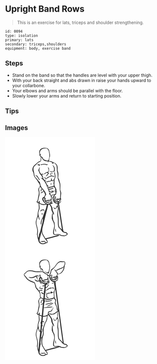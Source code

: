 # Upright Band Rows
> This is an exercise for lats, triceps and shoulder strengthening.

``` 
id: 0094 
type: isolation 
primary: lats 
secondary: triceps,shoulders 
equipment: body, exercise band 
``` 

## Steps

 - Stand on the band so that the handles are level with your upper thigh.
 - With your back straight and abs drawn in raise your hands upward to your collarbone.
 - Your elbows and arms should be parallel with the floor.
 - Slowly lower your arms and return to starting position.

## Tips


## Images

<svg width="221pt" height="275pt" viewBox="0 0 221 275" xmlns="http://www.w3.org/2000/svg">
  <g fill="#FFF">
    <path d="M0 0h221v275H0V0m85.87 31.89c-3.27 4.37-1.29 9.94-.86 14.85l2.78 3.17c-.11 3.18-.27 6.35-.63 9.51-6.13.71-9.34 6.51-14.16 9.56-4.94 3.98-7.74 11.54-4.47 17.4 2.16 3.82 1.43 8.55 3.69 12.33 1.76 2.95 4.55 5.13 6.22 8.15 2.23 3.12 3.67 6.77 6.27 9.63.4 1.62.8 3.24 1.22 4.86-1.37 2.15-2.98 4.18-4.04 6.51-.79 3.05.87 6.02 1.06 9.06.55 5.34-2.11 10.28-2.22 15.59.04 2.96-1.85 5.3-3.44 7.6 1.69 1.44 3.15 5.31 5.76 3.1-1.35 5.52 1.27 11.34-.98 16.69-1.87 4.84-1.76 10.09-2.44 15.16-1.61 4.87-3.52 9.71-4.2 14.82-.33 7.59 3.73 14.56 3.71 22.12-.05 2.77-.23 5.56-.98 8.25.43 1.45.95 2.88 1.26 4.37.17 5.06 2.2 9.81 3.54 14.63 3.48 5.46 12.23 6.85 17.31 2.9 1.16-.15 2.29-.4 3.4-.73 1.36-1.2.79-3.13.85-4.7-1.24-1.35-2.23-2.89-2.78-4.65 6.39-1.39 12.66-3.28 18.98-4.93 4.46-1.3 9.11-2.06 13.31-4.13-1.1-.68-2.31-1.09-3.55-1.39-10.37 3.2-20.9 5.9-31.44 8.5-1.94-3.78-4.28-7.33-6.31-11.04-3.55-8.54-.01-17.55 2.07-25.96 3.62-15.3 7.82-30.47 11.37-45.79.66-.2 1.97-.58 2.63-.77 1.34 2.2 2.96 4.25 4.07 6.6 1 2.72.33 5.81 1.55 8.48 1.64 3.51 3.05 7.13 5.01 10.49 2.25-3.45-.75-6.65-1.91-9.85-1.32-2.9-.44-6.33-1.92-9.18-1.38-2.54-3.01-4.94-4.64-7.33.61-.58 1.21-1.15 1.81-1.73-.05.65-.14 1.94-.18 2.59.65-.56 1.96-1.68 2.61-2.24.53-.06 1.59-.18 2.11-.23.07-.47.21-1.4.27-1.87-.74.27-2.23.8-2.97 1.06.79-2.28 1.32-4.69.78-7.08-1.2 2.16-1.65 4.96-3.88 6.38-3.04 2.53-7.57 2.72-10.95.77-3.8-2.65-5.79-7.08-6.86-11.45 1.21-.01 3.71-1.49 3.12.84-.59 4.58 2.37 9.8 7.36 10.04.09-.38.26-1.14.34-1.52.61 1.24 1.69 1.79 3.07 1.8-.08-.76-.25-2.28-.33-3.04 1.26.79 2.55 1.56 4.02 1.88 1.8-3.27 2.93-6.83 3.88-10.41l-1.71-.24c.76-1.04 1.56-2.05 2.36-3.06-.92-1.2-1.81-2.41-2.7-3.61 1.73-.17 3.56-.13 5.17-.9l.66-.38c1.59-.66.75 1.83.73 2.59-4.56 2.41-2.7 7.95-1.31 11.77 1.37 4.24 5.66 7.72 10.27 6.55.11 1.8.23 3.61.34 5.42-.49-.02-1.48-.07-1.97-.09-.68 2.39-1.3 4.91-2.99 6.83-2.14-.38-3.57-2.15-5.25-3.37 1.04 1.7 1.57 4.8 4.09 4.67 3-.31 3.94-3.56 5.39-5.68.84 1.89 2.12 3.77 1.79 5.95-1.14 6.6-2.34 13.47-.79 20.1 1.63 8.32-.9 17.08 2.42 25.14 3.39 3.36 7.09 6.53 9.31 10.86 2.88 1.45 5.85 2.77 9.09 3.11.72.96 1.43 1.92 2.14 2.89-1.74.91-3.38 2.02-5.18 2.81-2.64.17-5.26-.47-7.91-.37-2.82-1.46-5.74-3.24-9.07-2.8-3.18-.19-7.08 1.45-9.68-1-.61-3.54.11-7.21.72-10.72 1.44-4.93 1.19-10.14.7-15.19-.32-3.58-3.39-6.2-3.7-9.79-.55-4.21-1.61-8.49-.64-12.73-.45-.81-.91-1.62-1.38-2.41-.77 4.44-1.39 8.96-1.19 13.48 1.27 5.14 5.35 9.25 5.59 14.73 1.63 7.93-4.04 15.42-1.93 23.31 4.61 4.95 11.85-.71 16.78 3.22 2.79 2.25 6.52 1.49 9.8 2.22 3.47-.94 7.47-2.15 9.18-5.65-1.16-1.38-2.21-2.88-3.62-4.02-2.37-.69-5.14-.57-6.98-2.49-.68-1.8-.97-3.71-1.34-5.58-3.47-20.83-6.18-41.8-9.86-62.59 1.88-1.45 4.14-2.75 4.87-5.17 1.1-2.31 2.38-5.66-.33-7.38.16-3.89.25-8 .93-11.93.49-3.56-1.6-6.71-2.25-10.09.25-5.93 1.02-12.06-.92-17.8-1.35-3.6-1.67-7.66-4.27-10.68.41-5.39 1.34-11.08-.65-16.27-1.5-3.59-.03-7.55-.87-11.29-.53-5.61-5.46-9.7-10.63-11.1-3.24-2.18-6.9-3.14-10.78-3.36.97-2.47 1.18-5.12 1.49-7.72 3.01-5.67.27-11.89-.63-17.69-.39-3.1-3.12-5.37-5.91-6.38-5.72-.93-12.88-.97-16.67 4.21m39.71 202.52c-.59-2.86-1.08-5.72-1.36-8.62-1.8 2.85-1.12 6.4 1.36 8.62z"/>
    <path d="M89.49 31.34c3.61-2.96 8.43-2.92 12.84-2.78 1.55 1.45 3.3 2.76 4.4 4.61 2.54 7.85 3.28 16.49 0 24.26-.96.46-1.92.93-2.88 1.41-2.68-.82-5.38-1.66-7.94-2.82-2.28-1.14-3.11-3.72-4.06-5.89-1.66-1-3.37-1.95-4.79-3.28-.36-1.7.62-3.31.98-4.93l-2.49.68c-.37-4.04.2-8.87 3.94-11.26z"/>
    <path d="M88.5 49.81c2.35 2.02 3.49 4.96 5.41 7.32 3.16 2.41 7.24 3.47 11.2 3.26l.32 3.28c.48-1.01.96-2.02 1.41-3.05 3.51.53 6.98 1.17 9.88 3.37-.92 1-1.88 1.96-2.87 2.88 1.89-1.63 5.6.02 6.17-3.04 2.29 1.92 4.65 3.88 6.25 6.44 1.44 4.61.77 9.54 1.37 14.27 1.96 5.57 1.64 11.56 1.66 17.37 1.63 4.36 2.78 8.89 4.49 13.23 1.46 6.57-.18 13.47 1.61 20.01 1.35 4.26-.15 8.66.16 13 .44 1.83-1.08 3.09-1.93 4.5-3.57-.51-8.13-.98-10.42 2.48 2.44-.11 4.83-.62 7.25-.92-1.31.82-2.76 1.37-4.2 1.92-.4.52-1.2 1.57-1.6 2.1-.8-1.42-1.52-2.88-2.17-4.37 1.52-1.67 2.3-3.76 2.75-5.95l-2.52-1.95c.35 1.28.75 2.56 1.14 3.84-.59.19-1.77.58-2.36.77-1.4 3.3-.46 7.43 2.62 9.43 2.16.84 5.19.22 6.23 2.85-7.55 1.09-11.73-7.7-11.29-14.1 1.81.83 3.59 1.18 4.01-1.39-.72.07-2.17.2-2.9.27 1-2.78 3.22-4.66 5.51-6.38.81-3.63-2.77-7.16-1.23-10.87.84 2.38.55 5.15 1.81 7.36 2.28-.46.11-4.01.25-5.64-.23-5.33-4.83-9-5.33-14.26-.17-3.31.55-6.6.32-9.92-.33-3.88 2.68-7.11 2.48-10.96-.48-3.28-1.32-6.5-1.93-9.76-.22 0-.66-.01-.88-.01-.91 2.98.94 5.89 1.09 8.87.82 4.3-1.96 8-4.1 11.44-.7-.12-2.09-.35-2.79-.47-.29-2.19-1.02-4.26-1.81-6.31-.05 2.88-.1 5.99-2.17 8.25-2.72-.43-5.58-.52-7.87 1.29-1.13-.46-2.26-.92-3.39-1.36 1.01 1.3 2.25 3.69 4.3 2.7 3.11-1.75 7.18-.46 9.74-3.38 1.01.4 2.02.82 3.03 1.24.55-.59 1.66-1.77 2.22-2.36.07 1.38.23 4.15.31 5.53-.46.11-1.38.33-1.84.43.4.05 1.2.14 1.6.18-1.45 2.38.75 4.4.63 6.69-3.98 2.78-8.97 2.99-13.55 4.06-.51.51-1.02 1.01-1.53 1.52-.3-1.29-.63-2.58-.97-3.85 1.24.37 2.5.71 3.77 1.01-1.62-1.85-3.93-3.14-5.01-5.44-1.62-3.3-2.83-6.85-5.13-9.79 2 .6 2.6-.85 3.12-2.27-1.14.51-2.26 1.05-3.37 1.62-1.09-1.09-2.19-2.16-3.32-3.21-.83-3.47-.97-7.42-3.82-9.99 2.83-1.06 6.01-1.22 8.57-2.94 1.57-.95 3.18-2.25 5.14-1.84.4.36 1.2 1.1 1.6 1.47-2.04 2.51-4.14 4.98-6.11 7.55 1.53-.87 3.02-1.81 4.52-2.73 1.02-2.08 2.4-4 4.49-5.11-1.04-.54-2.76-1.04-2.47-2.59 2.63-2.07 1.74-5.42 1.86-8.31.15-1.87-1.16-3.33-2.59-4.31.82 3.75 3.03 7.43.78 11.13-4.21 1.01-7.92 3.11-11.19 5.92-1.83-.15-3.56-.64-5.18-1.47.22.72.65 2.15.87 2.87-3.1-2.64-5.66-6.12-6.45-10.17.03-2.85.9-5.61 1.18-8.43-2.18 1.99-1.66 5.5-3.9 7.38 2.06 3.8 2.77 8.37 5.98 11.48 2.53 2.35 4.06 5.43 4.97 8.72-1.55-.63-3.13-1.2-4.76-1.57 3.01 3.22 7.07 5.45 9.28 9.4 2.13 3.97 4.87 7.69 5.97 12.12 1.23 4.94 4.74 9.19 4.96 14.37 3.03-1.06 6.3-2.53 9.54-1.43-2.28 1.32-5.75 1.36-6.86 4.18 3.03-.88 5.95-2.1 8.88-3.28-.05-1.07-.09-2.13-.11-3.19-3.24.05-6.44.59-9.57 1.4-.55-1.36-1.14-2.7-1.74-4.03 3.28-.39 6.44-1.34 9.57-2.37.72-.92 1.46-1.82 2.22-2.7-3.84 1.9-8.13 2.46-12.23 3.56-.51-.5-1.53-1.5-2.03-2.01 4.81-1.23 9.76-2.06 14.42-3.85 1.17 1.77 2.45 3.48 3.53 5.32-.09 2.01-.88 3.94-1.38 5.89.87 1.8 1.66 3.64 2.34 5.52-.99.76-1.97 1.54-2.93 2.33-2.86.3-5.75.68-8.44 1.79-1.72-2.29-3.24-4.78-3.15-7.78-.89 1.56-2.2 3.37-1.2 5.23.66 1.39 2.38 1.74 3.14 3.04.69 2.18 1.09 4.43 1.65 6.64-.62 1.38-1.21 2.77-1.81 4.17-4.21.58-8.49.79-12.59 2.02.05-2.11.21-4.21.43-6.31-.65-.42-1.94-1.25-2.59-1.66 1.38-2.35 3.03-4.55 4.25-6.98-1.37-3.97-2.96-8.15-6.15-11.03-2.48-2.92-5.07-5.83-6.89-9.23-1.22-3.33-1.76-6.85-2.69-10.27-4.22-2.78-6.11-7.71-10.04-10.78-4.2-4.16-3.15-10.6-4.81-15.83-1.41-4.35-1.45-9.8 2.16-13.13 2.6-2.08 4.91-4.47 7.2-6.88 2.1-2.26 5.25-2.91 7.78-4.52 1.45-3.29.96-7.07.77-10.55m-.95 18.16l-.16 1.52c4.44-.77 9.08-2.38 13.46-.31 1.78.97 3.48-.14 4.7-1.44-1.91.21-3.82.1-5.63-.56-4.11-1.26-8.29.25-12.37.79m-9.18 1.2c2.5-.29 4.47.77 5.9 2.75.56-1.12 1.16-2.24 1.55-3.43-2.49-1.26-5.2-.81-7.45.68m38.4.21c.85 2.32 2.29 4.35 3.2 6.63.72 3.03.65 6.28-.61 9.16-3.56-.07-7.15.41-10.66-.38 1.45.74 2.86 1.57 4.41 2.09 2.35-.39 4.68-.86 7.08-.69 2.23-.51 1.92-3.4 2.11-5.18.6-4.54-1.98-8.99-5.53-11.63m-6.79 21.39c1.88 1.38 2.7 3.48 2.28 5.78-3.12.38-5.68 2.22-8.53 3.35-.72.86-1.43 1.72-2.14 2.59-1.82-.87-3.51-1.96-5.21-3.02.25 3.04 3.12 3.82 5.58 4.38 1.3-1.51 2.83-2.8 4.86-3.18.34-.36 1.03-1.08 1.38-1.43 1.82-.37 3.6-.96 5.2-1.94 2.74.15 5.46.59 8.09 1.42-1.23-3.17-4.84-2.82-7.61-2.94-.33-1.47-1.04-2.8-1.92-4.01.93-.73 1.86-1.46 2.79-2.2 1.14.48 2.3.93 3.47 1.35-.99-.89-1.86-2-3.12-2.49-1.8.65-2.95 2.68-5.12 2.34m-36.27 4.08c1.89 1.29 4.28 2.08 5.49 4.15 1.65 2.35 2.57 5.34 4.99 7.07l1.87-.44c-3.75-2.07-4.12-6.77-7.06-9.56-1.48-1.21-3.51-.99-5.29-1.22m28.55 18.96c.64.58.64.58 0 0m10.16 1.4c-.15.42-.45 1.25-.59 1.66 1.69 3.12 3.73-3.73.59-1.66z"/>
    <path d="M84.69 124.17c.69.05 2.08.13 2.78.18.9 1.28 1.86 2.52 2.86 3.72l-1.55.28c-.5 1.89-1.01 3.79-1.34 5.72.42.13 1.25.38 1.67.51.15-2.2.62-4.37 1.55-6.38.95 2.32 2.68 4.15 4.42 5.89-3.22.78-6.3 2.48-8.51 4.97 3.3-.41 6.03-2.43 8.79-4.1 1.15 2.27 2.39 4.55 2.98 7.04.59 2.71-2.28 4.26-3.17 6.55-3.35.37-4.22 3.77-3.48 6.62 1.72 4.04 4.61 7.6 8.37 9.91-5.09 2.19-10.27.15-14.92-2.03-.53-1.6.92-5.03-1.26-5.31-.9 1.46-1.62 3.02-2.47 4.52-3.05-2.75.7-5.69.85-8.79.4-3.28 1.25-6.47 2.17-9.64.56-4.31.24-8.73-.84-12.94-.65-2.3.55-4.53 1.1-6.72zM137.15 153.95c2.26-.11 1.07 2.48.61 3.7-1.44 2.08-3.46 4.26-6.17 4.38 1.07-1.8 2.8-3.01 4.41-4.28.17-1.32.26-2.72 1.15-3.8zM129.07 156.09c1.91-.74 3.82-1.51 5.77-2.17-.85 1.36-.7 3.88-2.58 4.41-2.3.51-4.68.38-7.01.62.55-.52 1.64-1.57 2.18-2.09l2.07 1.63c-.11-.6-.32-1.8-.43-2.4zM101.5 158.32c3.71-.15 7.37-.7 11-1.48-.41 1.1-.83 2.19-1.25 3.28-2.38-.57-4.98-.82-7.21.4-.9-.24-2.7-.71-3.6-.94l1.06-1.26zM130.44 164.67c2.55 21.38 6.31 42.6 9.44 63.9-2.28-2.92-6.52-4.48-7.22-8.44-1.72-7.18-.38-14.68-1.32-21.95-1.4-6.33-1.44-13.03.2-19.3.62-2.38-.89-4.55-1.29-6.82-.09-2.46.08-4.93.19-7.39z"/>
    <path d="M84.02 164.63c2.97 1 5.7 2.75 8.81 3.28 3.42.2 6.76-.71 10.07-1.45-1.51 5.27-1.98 10.93-4.74 15.77-2.26 5.08-3.81 10.44-5.54 15.71-2.11 3.97-4.34 8.03-4.82 12.58-.15 2.11-.62 4.51 1.03 6.19 1.12-5.29.5-11.17 4.12-15.65.38 5.04-.93 9.92-2.33 14.7-2.46 8.22-3.21 17.01-7.26 24.69.3 2.89-.08 5.79-.88 8.61-.82-2.68-1.83-5.31-2.43-8.04 0-2.71.96-5.34.89-8.06-.23-6-2.29-11.69-3.6-17.5-1.4-6.57 1.08-13.12 3.7-19.04 1.63 2.73 1.43 6.78 4.4 8.54-1.53-5.23-3.07-10.49-3.78-15.9.13-4.51 2.32-8.55 3.25-12.88.11-3.87-.67-7.7-.89-11.55m3.52 15.23c-.2 1.81-.4 3.61-.54 5.43.71-1.16 1.4-2.33 2.09-3.5 1.81-.41 3.61-.89 5.39-1.46.2.62.59 1.87.79 2.49.33-.04.99-.12 1.32-.17-.68-1.51-1.35-3.02-2.01-4.54-2.16 1.23-4.56 1.78-7.04 1.75m1.32 9.43c.7 2.25 3.9 2.45 4.66.1-1.55-.08-3.1-.12-4.66-.1zM84.81 253.01c1.35-6.95 3.77-13.67 4.7-20.7 0 6.79 4.68 11.93 7.55 17.68 2.18 3.1 5.11 5.66 6.81 9.12-1.23.42-2.47.81-3.72 1.18-.85-1.23-1.31-2.82-2.56-3.71-3.21.08-6.42.63-9.65.48-.33.43-.98 1.31-1.31 1.74 1.02-.19 2.04-.4 3.06-.62.55.23 1.64.68 2.19.91 2.5-.39 5.61-2.01 7.02 1.15-3.57 3.16-9.28 2.79-12.6-.53-1.89-1.66-1.68-4.44-1.49-6.7z"/>
  </g>
  <g fill="#333">
    <path d="M85.87 31.89c3.79-5.18 10.95-5.14 16.67-4.21 2.79 1.01 5.52 3.28 5.91 6.38.9 5.8 3.64 12.02.63 17.69-.31 2.6-.52 5.25-1.49 7.72 3.88.22 7.54 1.18 10.78 3.36 5.17 1.4 10.1 5.49 10.63 11.1.84 3.74-.63 7.7.87 11.29 1.99 5.19 1.06 10.88.65 16.27 2.6 3.02 2.92 7.08 4.27 10.68 1.94 5.74 1.17 11.87.92 17.8.65 3.38 2.74 6.53 2.25 10.09-.68 3.93-.77 8.04-.93 11.93 2.71 1.72 1.43 5.07.33 7.38-.73 2.42-2.99 3.72-4.87 5.17 3.68 20.79 6.39 41.76 9.86 62.59.37 1.87.66 3.78 1.34 5.58 1.84 1.92 4.61 1.8 6.98 2.49 1.41 1.14 2.46 2.64 3.62 4.02-1.71 3.5-5.71 4.71-9.18 5.65-3.28-.73-7.01.03-9.8-2.22-4.93-3.93-12.17 1.73-16.78-3.22-2.11-7.89 3.56-15.38 1.93-23.31-.24-5.48-4.32-9.59-5.59-14.73-.2-4.52.42-9.04 1.19-13.48.47.79.93 1.6 1.38 2.41-.97 4.24.09 8.52.64 12.73.31 3.59 3.38 6.21 3.7 9.79.49 5.05.74 10.26-.7 15.19-.61 3.51-1.33 7.18-.72 10.72 2.6 2.45 6.5.81 9.68 1 3.33-.44 6.25 1.34 9.07 2.8 2.65-.1 5.27.54 7.91.37 1.8-.79 3.44-1.9 5.18-2.81-.71-.97-1.42-1.93-2.14-2.89-3.24-.34-6.21-1.66-9.09-3.11-2.22-4.33-5.92-7.5-9.31-10.86-3.32-8.06-.79-16.82-2.42-25.14-1.55-6.63-.35-13.5.79-20.1.33-2.18-.95-4.06-1.79-5.95-1.45 2.12-2.39 5.37-5.39 5.68-2.52.13-3.05-2.97-4.09-4.67 1.68 1.22 3.11 2.99 5.25 3.37 1.69-1.92 2.31-4.44 2.99-6.83.49.02 1.48.07 1.97.09-.11-1.81-.23-3.62-.34-5.42-4.61 1.17-8.9-2.31-10.27-6.55-1.39-3.82-3.25-9.36 1.31-11.77.02-.76.86-3.25-.73-2.59l-.66.38c-1.61.77-3.44.73-5.17.9.89 1.2 1.78 2.41 2.7 3.61-.8 1.01-1.6 2.02-2.36 3.06l1.71.24c-.95 3.58-2.08 7.14-3.88 10.41-1.47-.32-2.76-1.09-4.02-1.88.08.76.25 2.28.33 3.04-1.38-.01-2.46-.56-3.07-1.8-.08.38-.25 1.14-.34 1.52-4.99-.24-7.95-5.46-7.36-10.04.59-2.33-1.91-.85-3.12-.84 1.07 4.37 3.06 8.8 6.86 11.45 3.38 1.95 7.91 1.76 10.95-.77 2.23-1.42 2.68-4.22 3.88-6.38.54 2.39.01 4.8-.78 7.08.74-.26 2.23-.79 2.97-1.06-.06.47-.2 1.4-.27 1.87-.52.05-1.58.17-2.11.23-.65.56-1.96 1.68-2.61 2.24.04-.65.13-1.94.18-2.59-.6.58-1.2 1.15-1.81 1.73 1.63 2.39 3.26 4.79 4.64 7.33 1.48 2.85.6 6.28 1.92 9.18 1.16 3.2 4.16 6.4 1.91 9.85-1.96-3.36-3.37-6.98-5.01-10.49-1.22-2.67-.55-5.76-1.55-8.48-1.11-2.35-2.73-4.4-4.07-6.6-.66.19-1.97.57-2.63.77-3.55 15.32-7.75 30.49-11.37 45.79-2.08 8.41-5.62 17.42-2.07 25.96 2.03 3.71 4.37 7.26 6.31 11.04 10.54-2.6 21.07-5.3 31.44-8.5 1.24.3 2.45.71 3.55 1.39-4.2 2.07-8.85 2.83-13.31 4.13-6.32 1.65-12.59 3.54-18.98 4.93.55 1.76 1.54 3.3 2.78 4.65-.06 1.57.51 3.5-.85 4.7-1.11.33-2.24.58-3.4.73-5.08 3.95-13.83 2.56-17.31-2.9-1.34-4.82-3.37-9.57-3.54-14.63-.31-1.49-.83-2.92-1.26-4.37.75-2.69.93-5.48.98-8.25.02-7.56-4.04-14.53-3.71-22.12.68-5.11 2.59-9.95 4.2-14.82.68-5.07.57-10.32 2.44-15.16 2.25-5.35-.37-11.17.98-16.69-2.61 2.21-4.07-1.66-5.76-3.1 1.59-2.3 3.48-4.64 3.44-7.6.11-5.31 2.77-10.25 2.22-15.59-.19-3.04-1.85-6.01-1.06-9.06 1.06-2.33 2.67-4.36 4.04-6.51-.42-1.62-.82-3.24-1.22-4.86-2.6-2.86-4.04-6.51-6.27-9.63-1.67-3.02-4.46-5.2-6.22-8.15-2.26-3.78-1.53-8.51-3.69-12.33-3.27-5.86-.47-13.42 4.47-17.4 4.82-3.05 8.03-8.85 14.16-9.56.36-3.16.52-6.33.63-9.51l-2.78-3.17c-.43-4.91-2.41-10.48.86-14.85m3.62-.55c-3.74 2.39-4.31 7.22-3.94 11.26l2.49-.68c-.36 1.62-1.34 3.23-.98 4.93 1.42 1.33 3.13 2.28 4.79 3.28.95 2.17 1.78 4.75 4.06 5.89 2.56 1.16 5.26 2 7.94 2.82.96-.48 1.92-.95 2.88-1.41 3.28-7.77 2.54-16.41 0-24.26-1.1-1.85-2.85-3.16-4.4-4.61-4.41-.14-9.23-.18-12.84 2.78m-.99 18.47c.19 3.48.68 7.26-.77 10.55-2.53 1.61-5.68 2.26-7.78 4.52-2.29 2.41-4.6 4.8-7.2 6.88-3.61 3.33-3.57 8.78-2.16 13.13 1.66 5.23.61 11.67 4.81 15.83 3.93 3.07 5.82 8 10.04 10.78.93 3.42 1.47 6.94 2.69 10.27 1.82 3.4 4.41 6.31 6.89 9.23 3.19 2.88 4.78 7.06 6.15 11.03-1.22 2.43-2.87 4.63-4.25 6.98.65.41 1.94 1.24 2.59 1.66-.22 2.1-.38 4.2-.43 6.31 4.1-1.23 8.38-1.44 12.59-2.02.6-1.4 1.19-2.79 1.81-4.17-.56-2.21-.96-4.46-1.65-6.64-.76-1.3-2.48-1.65-3.14-3.04-1-1.86.31-3.67 1.2-5.23-.09 3 1.43 5.49 3.15 7.78 2.69-1.11 5.58-1.49 8.44-1.79.96-.79 1.94-1.57 2.93-2.33a58.16 58.16 0 0 0-2.34-5.52c.5-1.95 1.29-3.88 1.38-5.89-1.08-1.84-2.36-3.55-3.53-5.32-4.66 1.79-9.61 2.62-14.42 3.85.5.51 1.52 1.51 2.03 2.01 4.1-1.1 8.39-1.66 12.23-3.56-.76.88-1.5 1.78-2.22 2.7-3.13 1.03-6.29 1.98-9.57 2.37.6 1.33 1.19 2.67 1.74 4.03 3.13-.81 6.33-1.35 9.57-1.4.02 1.06.06 2.12.11 3.19-2.93 1.18-5.85 2.4-8.88 3.28 1.11-2.82 4.58-2.86 6.86-4.18-3.24-1.1-6.51.37-9.54 1.43-.22-5.18-3.73-9.43-4.96-14.37-1.1-4.43-3.84-8.15-5.97-12.12-2.21-3.95-6.27-6.18-9.28-9.4 1.63.37 3.21.94 4.76 1.57-.91-3.29-2.44-6.37-4.97-8.72-3.21-3.11-3.92-7.68-5.98-11.48 2.24-1.88 1.72-5.39 3.9-7.38-.28 2.82-1.15 5.58-1.18 8.43.79 4.05 3.35 7.53 6.45 10.17-.22-.72-.65-2.15-.87-2.87 1.62.83 3.35 1.32 5.18 1.47 3.27-2.81 6.98-4.91 11.19-5.92 2.25-3.7.04-7.38-.78-11.13 1.43.98 2.74 2.44 2.59 4.31-.12 2.89.77 6.24-1.86 8.31-.29 1.55 1.43 2.05 2.47 2.59-2.09 1.11-3.47 3.03-4.49 5.11-1.5.92-2.99 1.86-4.52 2.73 1.97-2.57 4.07-5.04 6.11-7.55-.4-.37-1.2-1.11-1.6-1.47-1.96-.41-3.57.89-5.14 1.84-2.56 1.72-5.74 1.88-8.57 2.94 2.85 2.57 2.99 6.52 3.82 9.99 1.13 1.05 2.23 2.12 3.32 3.21 1.11-.57 2.23-1.11 3.37-1.62-.52 1.42-1.12 2.87-3.12 2.27 2.3 2.94 3.51 6.49 5.13 9.79 1.08 2.3 3.39 3.59 5.01 5.44-1.27-.3-2.53-.64-3.77-1.01.34 1.27.67 2.56.97 3.85.51-.51 1.02-1.01 1.53-1.52 4.58-1.07 9.57-1.28 13.55-4.06.12-2.29-2.08-4.31-.63-6.69-.4-.04-1.2-.13-1.6-.18.46-.1 1.38-.32 1.84-.43-.08-1.38-.24-4.15-.31-5.53-.56.59-1.67 1.77-2.22 2.36-1.01-.42-2.02-.84-3.03-1.24-2.56 2.92-6.63 1.63-9.74 3.38-2.05.99-3.29-1.4-4.3-2.7 1.13.44 2.26.9 3.39 1.36 2.29-1.81 5.15-1.72 7.87-1.29 2.07-2.26 2.12-5.37 2.17-8.25.79 2.05 1.52 4.12 1.81 6.31.7.12 2.09.35 2.79.47 2.14-3.44 4.92-7.14 4.1-11.44-.15-2.98-2-5.89-1.09-8.87.22 0 .66.01.88.01.61 3.26 1.45 6.48 1.93 9.76.2 3.85-2.81 7.08-2.48 10.96.23 3.32-.49 6.61-.32 9.92.5 5.26 5.1 8.93 5.33 14.26-.14 1.63 2.03 5.18-.25 5.64-1.26-2.21-.97-4.98-1.81-7.36-1.54 3.71 2.04 7.24 1.23 10.87-2.29 1.72-4.51 3.6-5.51 6.38.73-.07 2.18-.2 2.9-.27-.42 2.57-2.2 2.22-4.01 1.39-.44 6.4 3.74 15.19 11.29 14.1-1.04-2.63-4.07-2.01-6.23-2.85-3.08-2-4.02-6.13-2.62-9.43.59-.19 1.77-.58 2.36-.77-.39-1.28-.79-2.56-1.14-3.84l2.52 1.95c-.45 2.19-1.23 4.28-2.75 5.95.65 1.49 1.37 2.95 2.17 4.37.4-.53 1.2-1.58 1.6-2.1 1.44-.55 2.89-1.1 4.2-1.92-2.42.3-4.81.81-7.25.92 2.29-3.46 6.85-2.99 10.42-2.48.85-1.41 2.37-2.67 1.93-4.5-.31-4.34 1.19-8.74-.16-13-1.79-6.54-.15-13.44-1.61-20.01-1.71-4.34-2.86-8.87-4.49-13.23-.02-5.81.3-11.8-1.66-17.37-.6-4.73.07-9.66-1.37-14.27-1.6-2.56-3.96-4.52-6.25-6.44-.57 3.06-4.28 1.41-6.17 3.04.99-.92 1.95-1.88 2.87-2.88-2.9-2.2-6.37-2.84-9.88-3.37-.45 1.03-.93 2.04-1.41 3.05l-.32-3.28c-3.96.21-8.04-.85-11.2-3.26-1.92-2.36-3.06-5.3-5.41-7.32m-3.81 74.36c-.55 2.19-1.75 4.42-1.1 6.72 1.08 4.21 1.4 8.63.84 12.94-.92 3.17-1.77 6.36-2.17 9.64-.15 3.1-3.9 6.04-.85 8.79.85-1.5 1.57-3.06 2.47-4.52 2.18.28.73 3.71 1.26 5.31 4.65 2.18 9.83 4.22 14.92 2.03-3.76-2.31-6.65-5.87-8.37-9.91-.74-2.85.13-6.25 3.48-6.62.89-2.29 3.76-3.84 3.17-6.55-.59-2.49-1.83-4.77-2.98-7.04-2.76 1.67-5.49 3.69-8.79 4.1 2.21-2.49 5.29-4.19 8.51-4.97-1.74-1.74-3.47-3.57-4.42-5.89-.93 2.01-1.4 4.18-1.55 6.38-.42-.13-1.25-.38-1.67-.51.33-1.93.84-3.83 1.34-5.72l1.55-.28c-1-1.2-1.96-2.44-2.86-3.72-.7-.05-2.09-.13-2.78-.18m52.46 29.78c-.89 1.08-.98 2.48-1.15 3.8-1.61 1.27-3.34 2.48-4.41 4.28 2.71-.12 4.73-2.3 6.17-4.38.46-1.22 1.65-3.81-.61-3.7m-8.08 2.14c.11.6.32 1.8.43 2.4l-2.07-1.63c-.54.52-1.63 1.57-2.18 2.09 2.33-.24 4.71-.11 7.01-.62 1.88-.53 1.73-3.05 2.58-4.41-1.95.66-3.86 1.43-5.77 2.17m-27.57 2.23a744 744 0 0 1-1.06 1.26c.9.23 2.7.7 3.6.94 2.23-1.22 4.83-.97 7.21-.4.42-1.09.84-2.18 1.25-3.28-3.63.78-7.29 1.33-11 1.48m28.94 6.35c-.11 2.46-.28 4.93-.19 7.39.4 2.27 1.91 4.44 1.29 6.82-1.64 6.27-1.6 12.97-.2 19.3.94 7.27-.4 14.77 1.32 21.95.7 3.96 4.94 5.52 7.22 8.44-3.13-21.3-6.89-42.52-9.44-63.9m-46.42-.04c.22 3.85 1 7.68.89 11.55-.93 4.33-3.12 8.37-3.25 12.88.71 5.41 2.25 10.67 3.78 15.9-2.97-1.76-2.77-5.81-4.4-8.54-2.62 5.92-5.1 12.47-3.7 19.04 1.31 5.81 3.37 11.5 3.6 17.5.07 2.72-.89 5.35-.89 8.06.6 2.73 1.61 5.36 2.43 8.04.8-2.82 1.18-5.72.88-8.61 4.05-7.68 4.8-16.47 7.26-24.69 1.4-4.78 2.71-9.66 2.33-14.7-3.62 4.48-3 10.36-4.12 15.65-1.65-1.68-1.18-4.08-1.03-6.19.48-4.55 2.71-8.61 4.82-12.58 1.73-5.27 3.28-10.63 5.54-15.71 2.76-4.84 3.23-10.5 4.74-15.77-3.31.74-6.65 1.65-10.07 1.45-3.11-.53-5.84-2.28-8.81-3.28m.79 88.38c-.19 2.26-.4 5.04 1.49 6.7 3.32 3.32 9.03 3.69 12.6.53-1.41-3.16-4.52-1.54-7.02-1.15-.55-.23-1.64-.68-2.19-.91-1.02.22-2.04.43-3.06.62.33-.43.98-1.31 1.31-1.74 3.23.15 6.44-.4 9.65-.48 1.25.89 1.71 2.48 2.56 3.71 1.25-.37 2.49-.76 3.72-1.18-1.7-3.46-4.63-6.02-6.81-9.12-2.87-5.75-7.55-10.89-7.55-17.68-.93 7.03-3.35 13.75-4.7 20.7z"/>
    <path d="M87.55 67.97c4.08-.54 8.26-2.05 12.37-.79 1.81.66 3.72.77 5.63.56-1.22 1.3-2.92 2.41-4.7 1.44-4.38-2.07-9.02-.46-13.46.31l.16-1.52zM78.37 69.17c2.25-1.49 4.96-1.94 7.45-.68-.39 1.19-.99 2.31-1.55 3.43-1.43-1.98-3.4-3.04-5.9-2.75zM116.77 69.38c3.55 2.64 6.13 7.09 5.53 11.63-.19 1.78.12 4.67-2.11 5.18-2.4-.17-4.73.3-7.08.69-1.55-.52-2.96-1.35-4.41-2.09 3.51.79 7.1.31 10.66.38 1.26-2.88 1.33-6.13.61-9.16-.91-2.28-2.35-4.31-3.2-6.63zM109.98 90.77c2.17.34 3.32-1.69 5.12-2.34 1.26.49 2.13 1.6 3.12 2.49-1.17-.42-2.33-.87-3.47-1.35-.93.74-1.86 1.47-2.79 2.2.88 1.21 1.59 2.54 1.92 4.01 2.77.12 6.38-.23 7.61 2.94-2.63-.83-5.35-1.27-8.09-1.42-1.6.98-3.38 1.57-5.2 1.94-.35.35-1.04 1.07-1.38 1.43-2.03.38-3.56 1.67-4.86 3.18-2.46-.56-5.33-1.34-5.58-4.38 1.7 1.06 3.39 2.15 5.21 3.02.71-.87 1.42-1.73 2.14-2.59 2.85-1.13 5.41-2.97 8.53-3.35.42-2.3-.4-4.4-2.28-5.78zM73.71 94.85c1.78.23 3.81.01 5.29 1.22 2.94 2.79 3.31 7.49 7.06 9.56l-1.87.44c-2.42-1.73-3.34-4.72-4.99-7.07-1.21-2.07-3.6-2.86-5.49-4.15zM102.26 113.81c.64.58.64.58 0 0zM112.42 115.21c3.14-2.07 1.1 4.78-.59 1.66.14-.41.44-1.24.59-1.66zM87.54 179.86c2.48.03 4.88-.52 7.04-1.75.66 1.52 1.33 3.03 2.01 4.54-.33.05-.99.13-1.32.17-.2-.62-.59-1.87-.79-2.49-1.78.57-3.58 1.05-5.39 1.46-.69 1.17-1.38 2.34-2.09 3.5.14-1.82.34-3.62.54-5.43zM88.86 189.29c1.56-.02 3.11.02 4.66.1-.76 2.35-3.96 2.15-4.66-.1zM125.58 234.41c-2.48-2.22-3.16-5.77-1.36-8.62.28 2.9.77 5.76 1.36 8.62z"/>
  </g>
</svg>

<svg width="221pt" height="275pt" viewBox="0 0 221 275" xmlns="http://www.w3.org/2000/svg">
  <g fill="#FFF">
    <path d="M0 0h221v275H0V0m84.06 38c.36 4.17.13 8.96 3.65 11.92-.04 2.06-.23 4.2.72 6.11.24-2.08.26-4.16.08-6.25 1.7 1.61 2.92 3.61 4.26 5.51.27-.11.8-.35 1.07-.46-.32-1.68-1.36-3.13-1.99-4.7-1.64-1-3.44-1.85-4.75-3.28-.74-1.65.65-3.28.97-4.88-.63.17-1.91.52-2.55.7-.38-4.09.19-8.96 3.98-11.36 3.59-2.99 8.43-2.93 12.83-2.78 2.01 1.91 4.68 3.66 5.04 6.66.68 4.26 2.34 8.51 1.54 12.88-.51 3.16-.99 6.35-2.14 9.36-.71.36-2.13 1.09-2.85 1.45-2.29-.67-4.55-1.45-6.77-2.33l-.12.83c2.88.84 5.15 3.28 8.32 3.11l-.35 2.05c.9-.82 1.79-1.65 2.68-2.47 1.28-4.64 2.25-9.38 2.74-14.17.3-3.06-1-5.93-1.49-8.89-.49-2.3-.43-5.01-2.38-6.66-3.08-3.72-8.33-3.14-12.63-2.9-5.28.41-10.23 5.04-9.86 10.55m38.91 5.08c-2.17 3.47-5.82 5.43-8.88 7.97-2.24 1.78-1.71 4.91-2.68 7.32-1.14 2.84-2.24 5.7-3.04 8.66-3.13-4.77-9.65-4.89-12.77-9.59l-.66-.43c-2.68-1.83-5.85-.43-8.8-.83-4.39-.49-8.89.49-13.2-.69-4.5-1.13-9.18-2.54-13.85-1.69-5.24.4-8.37 5.07-12.04 8.21-3.02 3.57 2.18 6.54 3.66 9.48 4.32 7.53 12.8 10.76 20.66 13.16 2.71 3.33 2.2 8.11 3.91 11.96 3.19 5.43 9.11 9.1 10.41 15.59.15 2.74-.07 5.49.4 8.21-1.2 3.66-5.27 6.53-4.25 10.69.97 3.9 1.72 7.99.66 11.97-1.03 3.54-1.57 7.18-1.93 10.84.04 2.56-2.66 3.91-3 6.32 1.05 1.47 2.29 2.77 3.48 4.12l2.18-1.78c-1.72 5.73 1.25 11.83-1.15 17.4-1.77 4.65-1.79 9.68-2.32 14.57-1.56 5.44-4.03 10.76-4.36 16.49.19 6.83 3.39 13.15 3.77 19.96.03 3.11-.17 6.24-.98 9.25.53 1.94 1.42 3.82 1.4 5.87-.12 3.49 2.07 6.48 2.52 9.88.68 8.09 12.56 10.88 18.08 6.05 1.18-.09 2.34-.31 3.47-.65 1.38-1.18.75-3.14.81-4.71-1.34-1.54-2.41-3.29-3.43-5.05 11.05-3.14 22.32-5.58 33.21-9.22 3.53 2.13 7.71 2.1 11.66 2.32 3.14-1.22 6.85-2.14 8.32-5.52-1.13-1.36-2.16-2.82-3.52-3.96-2.12-.58-4.35-.79-6.33-1.8-6.32-46.52-12.71-93.03-19.06-139.55-.74-4.24-1.18-8.53-1.22-12.84 2.18-1.17 5.18-2 5.76-4.78.68-3.01 2.07-7.24-1.58-8.86.08-.85.25-2.55.34-3.4 2.62-.87 5.34-1.48 7.92-2.49 3.41-1.91 5.72-5.23 7.58-8.57 2.28-4.14 1.59-9.13 3.37-13.44 1.04-2.57.85-5.89-1.3-7.84-3.12.04-6.21-.3-9.3-.67-6.55.89-10.53 7.01-13.92 12.07z"/>
    <path d="M136.06 33.18c3.36.06 6.74.42 10.09-.15 1.27 3.92.02 8.33-2.9 11.2.71.39 1.42.78 2.14 1.16l-2.02-.52c1.61 5.89-2.7 11.02-6.62 14.84-1.67 1.96-4.32 2.14-6.63 2.81-.48-3.05-3.37-4.74-4.51-7.5 5.65-3.13 11.99-4.78 17.68-7.89-.34-.58-.69-1.16-1.03-1.73-5.34 3.68-12.49 4.16-17.25 8.72-1.09-1.44-2.5-2.41-4.37-2.41.76.85 1.52 1.7 2.29 2.55.65 1.25 1.52 2.35 2.58 3.29.94 1.74 2.31 3.35 2.73 5.33-.73 2.07-1.78 4.01-2.67 6.02-3.79.23-8.12.41-10.45 3.99 2.32-.41 4.56-1.13 6.81-1.79.11 1.12.32 3.36.43 4.48-3.14.73-6.97.19-7.71-3.53.77-2.18 1.36-4.41 1.34-6.74-.56-.4-1.67-1.18-2.22-1.58.01.49.01 1.46.02 1.94-.83.01-2.5.02-3.34.02 1.68-3.68 3.16-7.43 3.48-11.5 4.07-3.98 8.52-7.73 11.56-12.63 2.63-3.62 5.82-7.74 10.57-8.38zM46.96 64.03c3.72-2.75 6.15-7.74 11.13-8.34 5.36-.97 10.66.99 15.85 2.08 5.7.79 11.44.03 17.14-.26 2.35.4 4.04 2.35 5.91 3.69 1.82 1.65 4.29 2.18 6.41 3.32.92 1.24.84 2.88 1.18 4.33 1.2-.57 2.31-1.42 3.66-1.56.2 4.5 2 9 5.18 12.2 2.42 1.71 5.14 2.92 7.75 4.33-.2.51-.58 1.54-.77 2.05.44 4.09 1.78 8.03 2.01 12.14-.29 3.43-2.16 6.43-3.28 9.62-1.87-.14-3.77-.36-5-1.94-.33-.09-1-.28-1.33-.37-.28 1.16-.65 2.29-1.1 3.39-2.77.16-5.74-.42-8.05 1.54-1.25-.42-2.5-.84-3.76-1.21.8.85 1.49 1.86 2.52 2.47 1.62.82 3.11-.58 4.66-.91 1.91-.32 3.83-.48 5.72-.89l.92 1.08c1.55-1.64 3.83-2.08 5.81-2.99-.22 4.07.8 8.09.66 12.13-3.2 2.36-7.32 2.67-11.06 3.62-3.92 1.09-7.82-.53-11.69-1.05.33-4.69.93-9.35 1.3-14.03l2.1-2.64c-.6-.15-1.8-.46-2.4-.61.4-2.37 2.39-1.55 3.9-2.04 1.34-1.14 2.8-2.09 4.52-2.55l1.36-1.64c1.73-.17 3.46-.34 5.2-.49l-.25-1.25c2.8.13 5.59.49 8.22 1.5-1.21-3.43-5.34-3.12-8.15-2.19-.82-.33-1.63-.68-2.45-1.02.05.32.14.96.19 1.28-2.94-.28-4.58 2.43-7.22 3.08-.71.86-1.41 1.73-2.1 2.61-2.98-.21-2.66-4.27-.69-5.52 1.03-.62 2.05-1.25 3.09-1.85.89-2.43 2.73-4.18 4.8-5.63-2.08-.38-3.83.26-4.46 2.42-1.29 1.13-2.19 4.74-4.19 2.91-.29-1.86.31-3.7.53-5.53 1.85-.61 3.82-.99 5.54-1.96 1.21-1.26 1.68-3.01 2.48-4.53.91-.38 1.82-.78 2.72-1.19-.81.04-2.44.11-3.26.15.25-2.4.33-4.83-.23-7.19-.68 2.34-1.34 4.68-2.01 7.01-.4-.51-.78-1.03-1.17-1.55 1.76-2.89 1.6-6.31 1.82-9.55-.44-.01-1.32-.04-1.76-.06-.3 1.43-.63 2.85-.97 4.27-4.15.81-8.22 1.94-12.17 3.46-.24-1.98-.38-3.96-.54-5.94-1.32-.81-2.65-1.66-3.7-2.83-.84-1.99.34-5.16-2.37-5.88-.11 1.02-.33 3.06-.45 4.09-2.45-.84-5.07-2.14-7.71-1.45-3.09 1.14-5.8 3.17-9.01 4.01-3.29 1.36-6.79-.13-10.19.33 5.26 3.43 12.39 2.57 17.21-1.27.45.25 1.36.75 1.82 1 1.33 3.69 4.05 6.55 6.27 9.69-3.88-.49-7.34-2.16-10.49-4.38.94 4.68 7.2 6.83 11.22 5.05 2.04 2.29 3.24 5.84 6.45 6.71-1.26-3.19-3.77-5.61-5.46-8.54 1.76 1.72 3.23 3.72 5.06 5.37 2.34 2.23 5.57 3.05 8.23 4.81-1.36 2.09-3.8 2.1-6.01 2.31-.15.42-.46 1.25-.62 1.66 1.93-.08 3.86-.26 5.78-.47-1 4.64-.46 9.53-2 14.05.09 1.44.16 2.88.22 4.32-2.19-1.05-4.21-2.4-6.26-3.67-.57 3.61 3.48 4.52 6.08 5.35-.45 3.45-.78 6.91-1.09 10.38-2.32-1-5.27-1.44-6.79-3.61-.48-4.99-.15-10.25-3.03-14.65 2.51-.98 5.27-.7 7.91-.89l-2.22-2.19c-1.93 1.25-4.06 1.65-5.96-.11l.36 2.79c-3.23-1.82-4.09-5.79-7.14-7.76-1.08-1.74-1.29-3.71-1.06-5.7l-.91.12c-.47-2.58-1.34-5.06-2.47-7.42-6.38-3.62-14.69-4.64-19.2-10.98-1.56-3.36-5.05-5.15-6.69-8.44m67.18 22.42c2.14-.22 4.28-.63 6.24-1.57-2.33-1.26-4.42.23-6.24 1.57m-29.31 8.48c-.05 1.12-.12 2.24-.2 3.36 2.58 1.7 5.56 1.5 8.34.46-.27-.4-.82-1.19-1.1-1.58-2.19.83-4.52.81-6.8.32.54-1.63 1.91-2.64 3.07-3.79-1.12.38-2.21.8-3.31 1.23m16.18 17.77c-.67 1.37 1.24 3.31 2.6 2.84.49-1.34-1.1-3.76-2.6-2.84m-.26 2.9c.25 3.53 3.25 7.34 7.1 6.91-2.55-2.11-4.86-4.47-7.1-6.91z"/>
    <path d="M114.24 66.17c.3.2.88.61 1.17.81-.99.97-1.99 1.95-2.81 3.08-.46 3.09 1.61 6.1 4.22 7.54 3.96.82 8.13.09 11.13-2.76l-.94-.57c.8-.25 2.41-.73 3.21-.97-1.58 3.18-4.37 6.46-8.2 6.56-6.85.68-10.99-6.69-11.78-12.6 1.56.5 2.94.2 4-1.09zM76.91 67.51c1.94.34 3.88.72 5.8 1.15l-.2-1.11c1.55.48 3.74.64 3.5 3.07-.58.31-1.72.93-2.3 1.24.01 2.32-.08 4.69.82 6.89-2.01-.71-3.38-2.29-4.72-3.83-.35-2.68-.75-5.5-2.9-7.41z"/>
    <path d="M123.67 71.26c1.04-.33 2.09-.65 3.13-.97-.48 1.78-1.27 3.45-2.31 4.97-.29-1.33-.56-2.67-.82-4zM128.5 72.09c-.28-2.93 2.98-1.36 1.25.51-.31-.13-.94-.38-1.25-.51zM85.56 73.86c1.22-.14 2.45-.26 3.68-.35-.18 3.09.38 6.39 3.1 8.28 3 2.89 7.42 1.26 10.65-.32.52.51 1.05 1.02 1.57 1.53-3.09 1.53-6.79 2.99-10.19 1.51-4.34-2.04-7.07-6.32-8.81-10.65z"/>
    <path d="M93.99 79.38c3.68-.61 7.23-1.8 10.66-3.25-.09.99-.28 2.99-.37 3.98-1.11.49-2.2 1-3.29 1.54-2.31-.39-4.62-.75-6.94-1.01-.02-.32-.04-.95-.06-1.26zM103.34 86.81c-.04-1.48 2.02-3.14 3.36-3.36.73 1.79-1.6 4.07-3.36 3.36zM121.95 121.21c-.99-6.85-2.02-14.34 1.63-20.64 2.46 17.19 4.97 34.4 6.99 51.64-.98-1.57-1.5-3.34-1.79-5.16-.87-4.89-3.6-9.2-4.75-14 .31-2.03 1.34-3.96 1.09-6.04.21-2.53-2.79-3.54-3.17-5.8zM86.49 121.19c2.71 1.66 5.95 2.59 8.17 4.97-1.5.05-3.01.12-4.51.2-1.37 2.18-2.11 4.68-2.79 7.14.59.42 1.17.85 1.76 1.27-.05-2.75.91-5.31 2.14-7.73 3.7.9 2.02 4.91 1.58 7.54-2.07 1.47-4.51 2.46-6.27 4.36 2.3-.14 4.29-1.31 6.26-2.37-.82 9.51-1.79 19-2.67 28.5-1.7-.67-3.4-1.35-5.1-1.99 0-1.88 0-3.76-.03-5.63-2.15.61-2.37 3.03-3.32 4.7l-2.03-2.48c3.05-4.03 2.57-9.24 4.17-13.8 1.73-5.47.44-11.28-.51-16.76.4-2.05.62-5.7 3.59-4.94l-.44-2.98z"/>
    <path d="M115.3 124.88c1.48-.75 2.95-1.51 4.43-2.26 1.3 1.74 3.51 3.1 3.64 5.46-.02 2.06-.76 4.02-1.26 5.99 1.21 2.46 2.19 5.02 3.37 7.49 2.29 3.77.67 8.91 4.33 12.02-4.35 1.59-7.06 5.92-11.68 6.94-3.8 1.26-7.56-.8-11.34-1.09.57-3.51 4.34-3.92 7.14-4.64 1.84-1.31 2.17-3.85 3.01-5.82l1.46-1.66.24-2.11c-.27.06-.8.19-1.07.25l.28 1.7c-2.23 1.48-3.28 3.96-4.66 6.13-2.3.77-4.77 1.07-6.93 2.21-1.16 2.12-.7 4.81-1.26 7.16-3.36 2.51-7.56 3.36-11.67 3.55.38-6.58 1.32-13.11 1.68-19.69 6.03-.48 12.05-1.38 18.12-1.63 1.44-.12 2.75-.76 4.03-1.37-7.36-.74-14.81.92-22.09 2.08.87-5.14.42-10.56 2.82-15.35-.4-.07-1.19-.2-1.59-.27l3.12-.37c-1.29-1.37-3.35-2.6-2.24-4.77 3.03.02 5.89 1.31 8.92 1.33 3 .16 5.81-1.11 8.64-1.89.05.73.16 2.19.22 2.92-5.03.71-10.38 2.46-15.31.52.05.87.09 1.75.14 2.63 5.15 0 10.52.21 15.32-2.02.05-1.15.12-2.3.19-3.44M110 134c-3.81 1.17-8.59 1.16-11.31 4.44 6.2-1.24 12.22-3.7 18.58-3.89-4.49 3.38-10.81 3.89-14.47 8.48 5.46-2.44 11.18-4.57 16.07-8.13-2.88-.96-5.86-1.9-8.87-.9zM129.13 156.14c.73-.27 1.46-.54 2.2-.81 3.17 25.29 6.7 50.55 10.33 75.77-2.03-2.54-4.14-5.03-6.7-7.05-1.97-1.34-2.35-3.87-2.81-6.03-1.08-8.27.36-16.75-1.77-24.89.09-4.54-.44-9.18.99-13.58 1.05-3.34-1.64-6.27-1.48-9.56.12-4.63-.04-9.27-.76-13.85z"/>
    <path d="M121.1 161.65c2.41-1.72 4.86-3.38 7.17-5.22.24 4.42.43 8.83.7 13.25l-1.99-.04c-.65 2.38-1.23 4.89-2.92 6.78-2.77-.04-4.31-2.77-4.99-5.11-.17.07-.5.19-.67.26 1.1 2.17 1.37 6.07 4.46 6.15 2.99-.32 3.92-3.55 5.31-5.69 2.83 3.51 1.76 7.94.81 11.9-.03 4.34-1.1 8.74.07 13.02 2.01 8.67-.81 17.86 2.64 26.3 1.28 1.43 2.79 2.64 4.14 4.01 2.69 2.58 4.46 6.14 7.79 8.04 1.93 1.22 4.25 1.48 6.45 1.87.73.98 1.45 1.96 2.16 2.96-1.77.92-3.44 2.05-5.27 2.86-2.63.22-5.24-.62-7.88-.41-2.57-1.25-5.08-3.09-8.09-2.83-3.5-.3-7.69 1.6-10.65-.94-.84-5.3.89-10.54 1.67-15.74.11-5.24.68-11.03-2.37-15.62-1.91-2.97-1.8-6.61-2.37-9.97-.62-3.24.67-6.82-1.14-9.79-.77 4.72-1.58 9.56-1.12 14.34 1.57 4.79 5.18 8.83 5.47 14.05 1.53 7.54-3.38 14.55-2.21 22.08-.14 1.68 1.67 2.24 2.86 2.89 3.23 1.21 6.72.2 10.07.3-10.86 2.31-21.57 5.31-32.22 8.47-2.16-3.53-4.21-7.14-6.29-10.72-2.71-8.3-1.84-17.61 1.51-25.59 1.48-5.02.08-10.29.54-15.41.77-4.77 2.82-9.18 4.09-13.81 1.74-3.17 4.01-6.14 4.52-9.82 1.19-3.62-.09-7.93 2.61-10.99 2.88 2.18 4.4 5.53 6.34 8.48 1.23 1.74 1.1 3.95 1.34 5.97.02 3.24 2.11 5.92 3.01 8.94.26 1.06 1.38 1.27 2.27 1.57l-.48.87.36 2.23 1.2-.11c1.19-3.32-1.44-6.06-2.46-9-1.26-2.64-.66-5.68-1.54-8.41-1.73-4.05-4.87-7.32-6.79-11.21l-2.21-1.33.67-1.43c3.81 3.48 8.88 2.55 13.43 1.6m4.5 72.66c-.68-2.79-1.18-5.6-1.36-8.47-1.78 2.77-1.13 6.36 1.36 8.47zM84.03 164.59c2.02.77 4.02 1.64 5.96 2.62-.38 2.9-.58 5.82-.83 8.73-.05 3.43-3.52 6.64-.97 9.93-1.05 5.59-.17 11.65-2.33 16.94-.28.03-.85.08-1.14.1-1.27-4.55-2.39-9.16-3.12-13.83.16-4.51 2.36-8.55 3.26-12.9.11-3.88-.65-7.72-.83-11.59z"/>
    <path d="M92.91 168.17c3.47-.42 6.92-.97 10.32-1.81-.87 4.76-1.25 9.83-3.88 14.02-3.83 5.93-4.58 13.23-7.69 19.48 2.81 6.05 1.66 14.42-2.68 19.49l-.77-.1c1.77-5.69.74-12.05 4.04-17.26-1.14.73-2.25 1.51-3.01 2.66.72-4.35 1.37-8.71 1.54-13.12 1-.53 2-1.07 3-1.61-.67-.2-2-.6-2.66-.8.22-2.46.43-4.92.6-7.39.59-.42 1.78-1.26 2.37-1.68.66 1.14 1.25 2.38 2.34 3.19-.53-1.78-1.17-3.51-1.84-5.24-.65.35-1.95 1.06-2.6 1.41.42-3.73.74-7.48.92-11.24zM77.16 208.03c.78-4.03 2.11-7.95 3.87-11.65 1.76 2.79 1.39 7.26 4.84 8.72l.39.6c-1.17 12.46-2.33 24.93-3.65 37.38-.23 2.21-.2 4.43-.07 6.64-.78-2.9-1.81-5.74-2.5-8.67.14-3.74 1.42-7.46.56-11.22-.63-7.36-4.78-14.29-3.44-21.8zM87.88 221.38c.25-.15.76-.47 1.01-.62l.61.09c-.61 7.42-.82 15.63 3.54 22.05 1.8 2.62 2.94 5.65 4.91 8.16 2.37 2.38 4.28 5.16 5.94 8.08l-2.84 1.04c-2.16-.01-2.03-3.67-4.18-3.64-2.97.41-5.93.7-8.93.53-.33.42-.98 1.26-1.3 1.68 1.02-.18 2.05-.37 3.08-.57.55.22 1.66.65 2.21.87 2.5-.39 5.62-2 7.01 1.18-4.78 4.9-15.9 1.29-14.09-6.28 1.02-6.17.37-12.67 2.74-18.57-1.51-4.48.47-9.35.29-14z"/>
  </g>
  <g fill="#333">
    <path d="M84.06 38c-.37-5.51 4.58-10.14 9.86-10.55 4.3-.24 9.55-.82 12.63 2.9 1.95 1.65 1.89 4.36 2.38 6.66.49 2.96 1.79 5.83 1.49 8.89-.49 4.79-1.46 9.53-2.74 14.17-.89.82-1.78 1.65-2.68 2.47l.35-2.05c-3.17.17-5.44-2.27-8.32-3.11l.12-.83c2.22.88 4.48 1.66 6.77 2.33.72-.36 2.14-1.09 2.85-1.45 1.15-3.01 1.63-6.2 2.14-9.36.8-4.37-.86-8.62-1.54-12.88-.36-3-3.03-4.75-5.04-6.66-4.4-.15-9.24-.21-12.83 2.78-3.79 2.4-4.36 7.27-3.98 11.36.64-.18 1.92-.53 2.55-.7-.32 1.6-1.71 3.23-.97 4.88 1.31 1.43 3.11 2.28 4.75 3.28.63 1.57 1.67 3.02 1.99 4.7-.27.11-.8.35-1.07.46-1.34-1.9-2.56-3.9-4.26-5.51.18 2.09.16 4.17-.08 6.25-.95-1.91-.76-4.05-.72-6.11-3.52-2.96-3.29-7.75-3.65-11.92z"/>
    <path d="M122.97 43.08c3.39-5.06 7.37-11.18 13.92-12.07 3.09.37 6.18.71 9.3.67 2.15 1.95 2.34 5.27 1.3 7.84-1.78 4.31-1.09 9.3-3.37 13.44-1.86 3.34-4.17 6.66-7.58 8.57-2.58 1.01-5.3 1.62-7.92 2.49-.09.85-.26 2.55-.34 3.4 3.65 1.62 2.26 5.85 1.58 8.86-.58 2.78-3.58 3.61-5.76 4.78.04 4.31.48 8.6 1.22 12.84 6.35 46.52 12.74 93.03 19.06 139.55 1.98 1.01 4.21 1.22 6.33 1.8 1.36 1.14 2.39 2.6 3.52 3.96-1.47 3.38-5.18 4.3-8.32 5.52-3.95-.22-8.13-.19-11.66-2.32-10.89 3.64-22.16 6.08-33.21 9.22 1.02 1.76 2.09 3.51 3.43 5.05-.06 1.57.57 3.53-.81 4.71-1.13.34-2.29.56-3.47.65-5.52 4.83-17.4 2.04-18.08-6.05-.45-3.4-2.64-6.39-2.52-9.88.02-2.05-.87-3.93-1.4-5.87.81-3.01 1.01-6.14.98-9.25-.38-6.81-3.58-13.13-3.77-19.96.33-5.73 2.8-11.05 4.36-16.49.53-4.89.55-9.92 2.32-14.57 2.4-5.57-.57-11.67 1.15-17.4l-2.18 1.78c-1.19-1.35-2.43-2.65-3.48-4.12.34-2.41 3.04-3.76 3-6.32.36-3.66.9-7.3 1.93-10.84 1.06-3.98.31-8.07-.66-11.97-1.02-4.16 3.05-7.03 4.25-10.69-.47-2.72-.25-5.47-.4-8.21-1.3-6.49-7.22-10.16-10.41-15.59-1.71-3.85-1.2-8.63-3.91-11.96-7.86-2.4-16.34-5.63-20.66-13.16-1.48-2.94-6.68-5.91-3.66-9.48 3.67-3.14 6.8-7.81 12.04-8.21 4.67-.85 9.35.56 13.85 1.69 4.31 1.18 8.81.2 13.2.69 2.95.4 6.12-1 8.8.83l.66.43c3.12 4.7 9.64 4.82 12.77 9.59.8-2.96 1.9-5.82 3.04-8.66.97-2.41.44-5.54 2.68-7.32 3.06-2.54 6.71-4.5 8.88-7.97m13.09-9.9c-4.75.64-7.94 4.76-10.57 8.38-3.04 4.9-7.49 8.65-11.56 12.63-.32 4.07-1.8 7.82-3.48 11.5.84 0 2.51-.01 3.34-.02-.01-.48-.01-1.45-.02-1.94.55.4 1.66 1.18 2.22 1.58.02 2.33-.57 4.56-1.34 6.74.74 3.72 4.57 4.26 7.71 3.53-.11-1.12-.32-3.36-.43-4.48-2.25.66-4.49 1.38-6.81 1.79 2.33-3.58 6.66-3.76 10.45-3.99.89-2.01 1.94-3.95 2.67-6.02-.42-1.98-1.79-3.59-2.73-5.33-1.06-.94-1.93-2.04-2.58-3.29-.77-.85-1.53-1.7-2.29-2.55 1.87 0 3.28.97 4.37 2.41 4.76-4.56 11.91-5.04 17.25-8.72.34.57.69 1.15 1.03 1.73-5.69 3.11-12.03 4.76-17.68 7.89 1.14 2.76 4.03 4.45 4.51 7.5 2.31-.67 4.96-.85 6.63-2.81 3.92-3.82 8.23-8.95 6.62-14.84l2.02.52c-.72-.38-1.43-.77-2.14-1.16 2.92-2.87 4.17-7.28 2.9-11.2-3.35.57-6.73.21-10.09.15m-89.1 30.85c1.64 3.29 5.13 5.08 6.69 8.44 4.51 6.34 12.82 7.36 19.2 10.98 1.13 2.36 2 4.84 2.47 7.42l.91-.12c-.23 1.99-.02 3.96 1.06 5.7 3.05 1.97 3.91 5.94 7.14 7.76l-.36-2.79c1.9 1.76 4.03 1.36 5.96.11l2.22 2.19c-2.64.19-5.4-.09-7.91.89 2.88 4.4 2.55 9.66 3.03 14.65 1.52 2.17 4.47 2.61 6.79 3.61.31-3.47.64-6.93 1.09-10.38-2.6-.83-6.65-1.74-6.08-5.35 2.05 1.27 4.07 2.62 6.26 3.67-.06-1.44-.13-2.88-.22-4.32 1.54-4.52 1-9.41 2-14.05-1.92.21-3.85.39-5.78.47.16-.41.47-1.24.62-1.66 2.21-.21 4.65-.22 6.01-2.31-2.66-1.76-5.89-2.58-8.23-4.81-1.83-1.65-3.3-3.65-5.06-5.37 1.69 2.93 4.2 5.35 5.46 8.54-3.21-.87-4.41-4.42-6.45-6.71-4.02 1.78-10.28-.37-11.22-5.05 3.15 2.22 6.61 3.89 10.49 4.38-2.22-3.14-4.94-6-6.27-9.69-.46-.25-1.37-.75-1.82-1-4.82 3.84-11.95 4.7-17.21 1.27 3.4-.46 6.9 1.03 10.19-.33 3.21-.84 5.92-2.87 9.01-4.01 2.64-.69 5.26.61 7.71 1.45.12-1.03.34-3.07.45-4.09 2.71.72 1.53 3.89 2.37 5.88 1.05 1.17 2.38 2.02 3.7 2.83.16 1.98.3 3.96.54 5.94 3.95-1.52 8.02-2.65 12.17-3.46.34-1.42.67-2.84.97-4.27.44.02 1.32.05 1.76.06-.22 3.24-.06 6.66-1.82 9.55.39.52.77 1.04 1.17 1.55.67-2.33 1.33-4.67 2.01-7.01.56 2.36.48 4.79.23 7.19.82-.04 2.45-.11 3.26-.15-.9.41-1.81.81-2.72 1.19-.8 1.52-1.27 3.27-2.48 4.53-1.72.97-3.69 1.35-5.54 1.96-.22 1.83-.82 3.67-.53 5.53 2 1.83 2.9-1.78 4.19-2.91.63-2.16 2.38-2.8 4.46-2.42-2.07 1.45-3.91 3.2-4.8 5.63-1.04.6-2.06 1.23-3.09 1.85-1.97 1.25-2.29 5.31.69 5.52.69-.88 1.39-1.75 2.1-2.61 2.64-.65 4.28-3.36 7.22-3.08-.05-.32-.14-.96-.19-1.28.82.34 1.63.69 2.45 1.02 2.81-.93 6.94-1.24 8.15 2.19-2.63-1.01-5.42-1.37-8.22-1.5l.25 1.25c-1.74.15-3.47.32-5.2.49l-1.36 1.64c-1.72.46-3.18 1.41-4.52 2.55-1.51.49-3.5-.33-3.9 2.04.6.15 1.8.46 2.4.61l-2.1 2.64c-.37 4.68-.97 9.34-1.3 14.03 3.87.52 7.77 2.14 11.69 1.05 3.74-.95 7.86-1.26 11.06-3.62.14-4.04-.88-8.06-.66-12.13-1.98.91-4.26 1.35-5.81 2.99l-.92-1.08c-1.89.41-3.81.57-5.72.89-1.55.33-3.04 1.73-4.66.91-1.03-.61-1.72-1.62-2.52-2.47 1.26.37 2.51.79 3.76 1.21 2.31-1.96 5.28-1.38 8.05-1.54.45-1.1.82-2.23 1.1-3.39.33.09 1 .28 1.33.37 1.23 1.58 3.13 1.8 5 1.94 1.12-3.19 2.99-6.19 3.28-9.62-.23-4.11-1.57-8.05-2.01-12.14.19-.51.57-1.54.77-2.05-2.61-1.41-5.33-2.62-7.75-4.33-3.18-3.2-4.98-7.7-5.18-12.2-1.35.14-2.46.99-3.66 1.56-.34-1.45-.26-3.09-1.18-4.33-2.12-1.14-4.59-1.67-6.41-3.32-1.87-1.34-3.56-3.29-5.91-3.69-5.7.29-11.44 1.05-17.14.26-5.19-1.09-10.49-3.05-15.85-2.08-4.98.6-7.41 5.59-11.13 8.34m67.28 2.14c-1.06 1.29-2.44 1.59-4 1.09.79 5.91 4.93 13.28 11.78 12.6 3.83-.1 6.62-3.38 8.2-6.56-.8.24-2.41.72-3.21.97l.94.57c-3 2.85-7.17 3.58-11.13 2.76-2.61-1.44-4.68-4.45-4.22-7.54.82-1.13 1.82-2.11 2.81-3.08-.29-.2-.87-.61-1.17-.81m-37.33 1.34c2.15 1.91 2.55 4.73 2.9 7.41 1.34 1.54 2.71 3.12 4.72 3.83-.9-2.2-.81-4.57-.82-6.89.58-.31 1.72-.93 2.3-1.24.24-2.43-1.95-2.59-3.5-3.07l.2 1.11c-1.92-.43-3.86-.81-5.8-1.15m46.76 3.75c.26 1.33.53 2.67.82 4 1.04-1.52 1.83-3.19 2.31-4.97-1.04.32-2.09.64-3.13.97m4.83.83c.31.13.94.38 1.25.51 1.73-1.87-1.53-3.44-1.25-.51m-42.94 1.77c1.74 4.33 4.47 8.61 8.81 10.65 3.4 1.48 7.1.02 10.19-1.51-.52-.51-1.05-1.02-1.57-1.53-3.23 1.58-7.65 3.21-10.65.32-2.72-1.89-3.28-5.19-3.1-8.28-1.23.09-2.46.21-3.68.35m8.43 5.52c.02.31.04.94.06 1.26 2.32.26 4.63.62 6.94 1.01 1.09-.54 2.18-1.05 3.29-1.54.09-.99.28-2.99.37-3.98-3.43 1.45-6.98 2.64-10.66 3.25m9.35 7.43c1.76.71 4.09-1.57 3.36-3.36-1.34.22-3.4 1.88-3.36 3.36m18.61 34.4c.38 2.26 3.38 3.27 3.17 5.8.25 2.08-.78 4.01-1.09 6.04 1.15 4.8 3.88 9.11 4.75 14 .29 1.82.81 3.59 1.79 5.16-2.02-17.24-4.53-34.45-6.99-51.64-3.65 6.3-2.62 13.79-1.63 20.64m-35.46-.02l.44 2.98c-2.97-.76-3.19 2.89-3.59 4.94.95 5.48 2.24 11.29.51 16.76-1.6 4.56-1.12 9.77-4.17 13.8l2.03 2.48c.95-1.67 1.17-4.09 3.32-4.7.03 1.87.03 3.75.03 5.63 1.7.64 3.4 1.32 5.1 1.99.88-9.5 1.85-18.99 2.67-28.5-1.97 1.06-3.96 2.23-6.26 2.37 1.76-1.9 4.2-2.89 6.27-4.36.44-2.63 2.12-6.64-1.58-7.54-1.23 2.42-2.19 4.98-2.14 7.73-.59-.42-1.17-.85-1.76-1.27.68-2.46 1.42-4.96 2.79-7.14 1.5-.08 3.01-.15 4.51-.2-2.22-2.38-5.46-3.31-8.17-4.97m28.81 3.69c-.07 1.14-.14 2.29-.19 3.44-4.8 2.23-10.17 2.02-15.32 2.02-.05-.88-.09-1.76-.14-2.63 4.93 1.94 10.28.19 15.31-.52-.06-.73-.17-2.19-.22-2.92-2.83.78-5.64 2.05-8.64 1.89-3.03-.02-5.89-1.31-8.92-1.33-1.11 2.17.95 3.4 2.24 4.77l-3.12.37c.4.07 1.19.2 1.59.27-2.4 4.79-1.95 10.21-2.82 15.35 7.28-1.16 14.73-2.82 22.09-2.08-1.28.61-2.59 1.25-4.03 1.37-6.07.25-12.09 1.15-18.12 1.63-.36 6.58-1.3 13.11-1.68 19.69 4.11-.19 8.31-1.04 11.67-3.55.56-2.35.1-5.04 1.26-7.16 2.16-1.14 4.63-1.44 6.93-2.21 1.38-2.17 2.43-4.65 4.66-6.13l-.28-1.7c.27-.06.8-.19 1.07-.25l-.24 2.11-1.46 1.66c-.84 1.97-1.17 4.51-3.01 5.82-2.8.72-6.57 1.13-7.14 4.64 3.78.29 7.54 2.35 11.34 1.09 4.62-1.02 7.33-5.35 11.68-6.94-3.66-3.11-2.04-8.25-4.33-12.02-1.18-2.47-2.16-5.03-3.37-7.49.5-1.97 1.24-3.93 1.26-5.99-.13-2.36-2.34-3.72-3.64-5.46-1.48.75-2.95 1.51-4.43 2.26m13.83 31.26c.72 4.58.88 9.22.76 13.85-.16 3.29 2.53 6.22 1.48 9.56-1.43 4.4-.9 9.04-.99 13.58 2.13 8.14.69 16.62 1.77 24.89.46 2.16.84 4.69 2.81 6.03 2.56 2.02 4.67 4.51 6.7 7.05-3.63-25.22-7.16-50.48-10.33-75.77-.74.27-1.47.54-2.2.81m-8.03 5.51c-4.55.95-9.62 1.88-13.43-1.6l-.67 1.43 2.21 1.33c1.92 3.89 5.06 7.16 6.79 11.21.88 2.73.28 5.77 1.54 8.41 1.02 2.94 3.65 5.68 2.46 9l-1.2.11-.36-2.23.48-.87c-.89-.3-2.01-.51-2.27-1.57-.9-3.02-2.99-5.7-3.01-8.94-.24-2.02-.11-4.23-1.34-5.97-1.94-2.95-3.46-6.3-6.34-8.48-2.7 3.06-1.42 7.37-2.61 10.99-.51 3.68-2.78 6.65-4.52 9.82-1.27 4.63-3.32 9.04-4.09 13.81-.46 5.12.94 10.39-.54 15.41-3.35 7.98-4.22 17.29-1.51 25.59 2.08 3.58 4.13 7.19 6.29 10.72 10.65-3.16 21.36-6.16 32.22-8.47-3.35-.1-6.84.91-10.07-.3-1.19-.65-3-1.21-2.86-2.89-1.17-7.53 3.74-14.54 2.21-22.08-.29-5.22-3.9-9.26-5.47-14.05-.46-4.78.35-9.62 1.12-14.34 1.81 2.97.52 6.55 1.14 9.79.57 3.36.46 7 2.37 9.97 3.05 4.59 2.48 10.38 2.37 15.62-.78 5.2-2.51 10.44-1.67 15.74 2.96 2.54 7.15.64 10.65.94 3.01-.26 5.52 1.58 8.09 2.83 2.64-.21 5.25.63 7.88.41 1.83-.81 3.5-1.94 5.27-2.86-.71-1-1.43-1.98-2.16-2.96-2.2-.39-4.52-.65-6.45-1.87-3.33-1.9-5.1-5.46-7.79-8.04-1.35-1.37-2.86-2.58-4.14-4.01-3.45-8.44-.63-17.63-2.64-26.3-1.17-4.28-.1-8.68-.07-13.02.95-3.96 2.02-8.39-.81-11.9-1.39 2.14-2.32 5.37-5.31 5.69-3.09-.08-3.36-3.98-4.46-6.15.17-.07.5-.19.67-.26.68 2.34 2.22 5.07 4.99 5.11 1.69-1.89 2.27-4.4 2.92-6.78l1.99.04c-.27-4.42-.46-8.83-.7-13.25-2.31 1.84-4.76 3.5-7.17 5.22m-37.07 2.94c.18 3.87.94 7.71.83 11.59-.9 4.35-3.1 8.39-3.26 12.9.73 4.67 1.85 9.28 3.12 13.83.29-.02.86-.07 1.14-.1 2.16-5.29 1.28-11.35 2.33-16.94-2.55-3.29.92-6.5.97-9.93.25-2.91.45-5.83.83-8.73-1.94-.98-3.94-1.85-5.96-2.62m8.88 3.58c-.18 3.76-.5 7.51-.92 11.24.65-.35 1.95-1.06 2.6-1.41.67 1.73 1.31 3.46 1.84 5.24-1.09-.81-1.68-2.05-2.34-3.19-.59.42-1.78 1.26-2.37 1.68-.17 2.47-.38 4.93-.6 7.39.66.2 1.99.6 2.66.8-1 .54-2 1.08-3 1.61-.17 4.41-.82 8.77-1.54 13.12.76-1.15 1.87-1.93 3.01-2.66-3.3 5.21-2.27 11.57-4.04 17.26l.77.1c4.34-5.07 5.49-13.44 2.68-19.49 3.11-6.25 3.86-13.55 7.69-19.48 2.63-4.19 3.01-9.26 3.88-14.02-3.4.84-6.85 1.39-10.32 1.81m-15.75 39.86c-1.34 7.51 2.81 14.44 3.44 21.8.86 3.76-.42 7.48-.56 11.22.69 2.93 1.72 5.77 2.5 8.67-.13-2.21-.16-4.43.07-6.64 1.32-12.45 2.48-24.92 3.65-37.38l-.39-.6c-3.45-1.46-3.08-5.93-4.84-8.72-1.76 3.7-3.09 7.62-3.87 11.65m10.72 13.35c.18 4.65-1.8 9.52-.29 14-2.37 5.9-1.72 12.4-2.74 18.57-1.81 7.57 9.31 11.18 14.09 6.28-1.39-3.18-4.51-1.57-7.01-1.18-.55-.22-1.66-.65-2.21-.87-1.03.2-2.06.39-3.08.57.32-.42.97-1.26 1.3-1.68 3 .17 5.96-.12 8.93-.53 2.15-.03 2.02 3.63 4.18 3.64l2.84-1.04c-1.66-2.92-3.57-5.7-5.94-8.08-1.97-2.51-3.11-5.54-4.91-8.16-4.36-6.42-4.15-14.63-3.54-22.05l-.61-.09c-.25.15-.76.47-1.01.62z"/>
    <path d="M114.14 86.45c1.82-1.34 3.91-2.83 6.24-1.57-1.96.94-4.1 1.35-6.24 1.57zM84.83 94.93c1.1-.43 2.19-.85 3.31-1.23-1.16 1.15-2.53 2.16-3.07 3.79 2.28.49 4.61.51 6.8-.32.28.39.83 1.18 1.1 1.58-2.78 1.04-5.76 1.24-8.34-.46.08-1.12.15-2.24.2-3.36zM101.01 112.7c1.5-.92 3.09 1.5 2.6 2.84-1.36.47-3.27-1.47-2.6-2.84zM100.75 115.6c2.24 2.44 4.55 4.8 7.1 6.91-3.85.43-6.85-3.38-7.1-6.91zM110 134c3.01-1 5.99-.06 8.87.9-4.89 3.56-10.61 5.69-16.07 8.13 3.66-4.59 9.98-5.1 14.47-8.48-6.36.19-12.38 2.65-18.58 3.89 2.72-3.28 7.5-3.27 11.31-4.44zM125.6 234.31c-2.49-2.11-3.14-5.7-1.36-8.47.18 2.87.68 5.68 1.36 8.47z"/>
  </g>
</svg>

